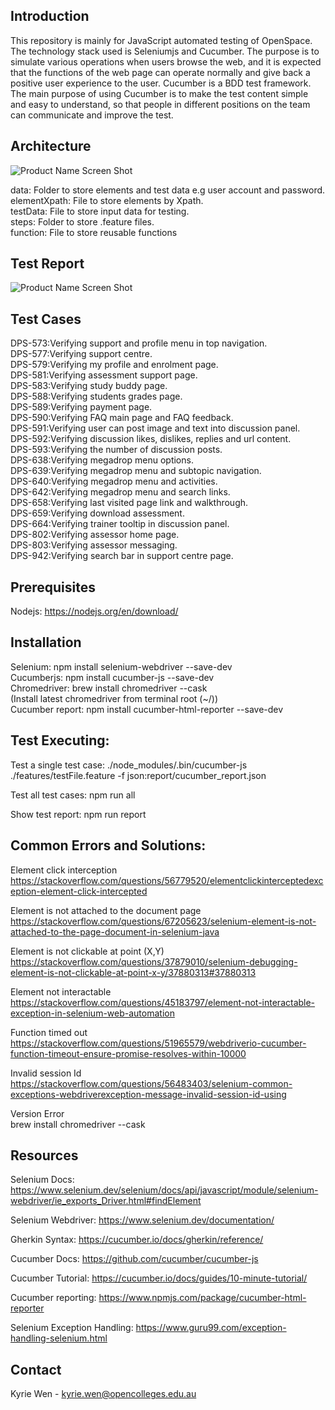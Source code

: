 ## Introduction

This repository is mainly for JavaScript automated testing of OpenSpace. The technology stack used is Seleniumjs and Cucumber. The purpose is to simulate various operations when users browse the web, and it is expected that the functions of the web page can operate normally and give back a positive user experience to the user. Cucumber is a BDD test framework. The main purpose of using Cucumber is to make the test content simple and easy to understand, so that people in different positions on the team can communicate and improve the test.

## Architecture

![Product Name Screen Shot](assets/architecture.png)

data: Folder to store elements and test data e.g user account and password.  
elementXpath: File to store elements by Xpath.  
testData: File to store input data for testing.  
steps: Folder to store .feature files.  
function: File to store reusable functions

## Test Report

![Product Name Screen Shot](assets/report.png)

## Test Cases

DPS-573:Verifying support and profile menu in top navigation.  
DPS-577:Verifying support centre.  
DPS-579:Verifying my profile and enrolment page.  
DPS-581:Verifying assessment support page.  
DPS-583:Verifying study buddy page.  
DPS-588:Verifying students grades page.  
DPS-589:Verifying payment page.  
DPS-590:Verifying FAQ main page and FAQ feedback.  
DPS-591:Verifying user can post image and text into discussion panel.  
DPS-592:Verifying discussion likes, dislikes, replies and url content.  
DPS-593:Verifying the number of discussion posts.  
DPS-638:Verifying megadrop menu options.  
DPS-639:Verifying megadrop menu and subtopic navigation.  
DPS-640:Verifying megadrop menu and activities.  
DPS-642:Verifying megadrop menu and search links.  
DPS-658:Verifying last visited page link and walkthrough.  
DPS-659:Verifying download assessment.  
DPS-664:Verifying trainer tooltip in discussion panel.  
DPS-802:Verifying assessor home page.  
DPS-803:Verifying assessor messaging.  
DPS-942:Verifying search bar in support centre page.

## Prerequisites

Nodejs: https://nodejs.org/en/download/

## Installation

Selenium: npm install selenium-webdriver --save-dev  
Cucumberjs: npm install cucumber-js --save-dev  
Chromedriver: brew install chromedriver --cask  
(Install latest chromedriver from terminal root (~/))  
Cucumber report: npm install cucumber-html-reporter --save-dev

## Test Executing:

Test a single test case: ./node_modules/.bin/cucumber-js ./features/testFile.feature -f json:report/cucumber_report.json

Test all test cases: npm run all

Show test report: npm run report

## Common Errors and Solutions:

Element click interception  
https://stackoverflow.com/questions/56779520/elementclickinterceptedexception-element-click-intercepted

Element is not attached to the document page  
https://stackoverflow.com/questions/67205623/selenium-element-is-not-attached-to-the-page-document-in-selenium-java

Element is not clickable at point (X,Y)  
https://stackoverflow.com/questions/37879010/selenium-debugging-element-is-not-clickable-at-point-x-y/37880313#37880313

Element not interactable  
https://stackoverflow.com/questions/45183797/element-not-interactable-exception-in-selenium-web-automation

Function timed out  
https://stackoverflow.com/questions/51965579/webdriverio-cucumber-function-timeout-ensure-promise-resolves-within-10000

Invalid session Id  
https://stackoverflow.com/questions/56483403/selenium-common-exceptions-webdriverexception-message-invalid-session-id-using

Version Error  
brew install chromedriver --cask

## Resources

Selenium Docs:
https://www.selenium.dev/selenium/docs/api/javascript/module/selenium-webdriver/ie_exports_Driver.html#findElement

Selenium Webdriver:
https://www.selenium.dev/documentation/

Gherkin Syntax:
https://cucumber.io/docs/gherkin/reference/

Cucumber Docs:
https://github.com/cucumber/cucumber-js

Cucumber Tutorial:
https://cucumber.io/docs/guides/10-minute-tutorial/

Cucumber reporting:
https://www.npmjs.com/package/cucumber-html-reporter

Selenium Exception Handling:
https://www.guru99.com/exception-handling-selenium.html

## Contact

Kyrie Wen - kyrie.wen@opencolleges.edu.au

